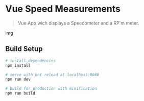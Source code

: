 # Vue Speed Measurements

> Vue App wich displays a Speedometer and a RP'm meter.

img


## Build Setup

``` bash
# install dependencies
npm install

# serve with hot reload at localhost:8080
npm run dev

# build for production with minification
npm run build

